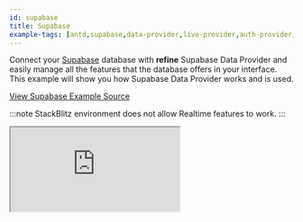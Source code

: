 ```yaml
---
id: supabase
title: Supabase
example-tags: [antd,supabase,data-provider,live-provider,auth-provider,authentication]
---
```


Connect your [Supabase](https://supabase.com/) database with **refine** Supabase Data Provider and easily manage all the features that the database offers in your interface. This example will show you how Supabase Data Provider works and is used.

[View Supabase Example Source](https://github.com/pankod/refine/tree/master/examples/dataProvider/supabase)

:::note
StackBlitz environment does not allow Realtime features to work.
:::

<iframe loading="lazy" src="https://stackblitz.com//github/pankod/refine/tree/master/examples/dataProvider/supabase?embed=1&view=preview&theme=dark&preset=node&ctl=1"
    style={{width: "100%", height:"80vh", border: "0px", borderRadius: "8px", overflow:"hidden"}}
    title="refine-supabase-example"
></iframe>
